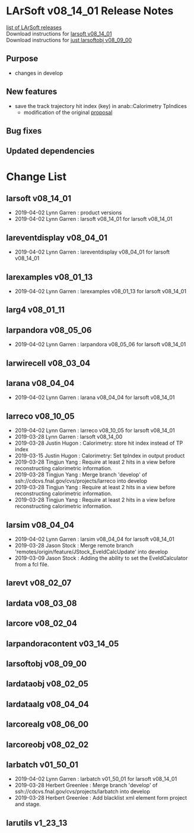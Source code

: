 # LArSoft v08_14_01 Release Notes



[list of LArSoft releases](LArSoft_release_list)  
Download instructions for [larsoft v08_14_01](https://scisoft.fnal.gov/scisoft/bundles/larsoft/v08_14_01/larsoft-v08_14_01.html)  
Download instructions for [just larsoftobj v08_09_00](https://scisoft.fnal.gov/scisoft/bundles/larsoftobj/v08_09_00/larsoftobj-v08_09_00.html)

## Purpose

-   changes in develop

## New features

-   save the track trajectory hit index (key) in anab::Calorimetry TpIndices
    -   modification of the original [proposal](https://indico.fnal.gov/event/20287/contribution/1/material/slides/0.pdf)

## Bug fixes

## Updated dependencies

# Change List

## larsoft v08_14_01

-   2019-04-02 Lynn Garren : product versions
-   2019-04-02 Lynn Garren : larsoft v08_14_01 for larsoft v08_14_01

## lareventdisplay v08_04_01

-   2019-04-02 Lynn Garren : lareventdisplay v08_04_01 for larsoft v08_14_01

## larexamples v08_01_13

-   2019-04-02 Lynn Garren : larexamples v08_01_13 for larsoft v08_14_01

## larg4 v08_01_11

## larpandora v08_05_06

-   2019-04-02 Lynn Garren : larpandora v08_05_06 for larsoft v08_14_01

## larwirecell v08_03_04

## larana v08_04_04

-   2019-04-02 Lynn Garren : larana v08_04_04 for larsoft v08_14_01

## larreco v08_10_05

-   2019-04-02 Lynn Garren : larreco v08_10_05 for larsoft v08_14_01
-   2019-03-28 Lynn Garren : larsoft v08_14_00
-   2019-03-28 Justin Hugon : Calorimetry: store hit index instead of TP index
-   2019-03-15 Justin Hugon : Calorimetry: Set tpIndex in output product
-   2019-03-28 Tingjun Yang : Require at least 2 hits in a view before reconstructing calorimetric information.
-   2019-03-28 Tingjun Yang : Merge branch 'develop' of ssh://cdcvs.fnal.gov/cvs/projects/larreco into develop
-   2019-03-28 Tingjun Yang : Require at least 2 hits in a view before reconstructing calorimetric information.
-   2019-03-28 Tingjun Yang : Require at least 2 hits in a view before reconstructing calorimetric information.

## larsim v08_04_04

-   2019-04-02 Lynn Garren : larsim v08_04_04 for larsoft v08_14_01
-   2019-03-28 Jason Stock : Merge remote branch 'remotes/origin/feature/JStock_EveIdCalcUpdate' into develop
-   2019-03-09 Jason Stock : Adding the ability to set the EveIdCalculator from a fcl file.

## larevt v08_02_07

## lardata v08_03_08

## larcore v08_02_04

## larpandoracontent v03_14_05

## larsoftobj v08_09_00

## lardataobj v08_02_05

## lardataalg v08_04_04

## larcorealg v08_06_00

## larcoreobj v08_02_02

## larbatch v01_50_01

-   2019-04-02 Lynn Garren : larbatch v01_50_01 for larsoft v08_14_01
-   2019-03-28 Herbert Greenlee : Merge branch 'develop' of ssh://cdcvs.fnal.gov/cvs/projects/larbatch into develop
-   2019-03-28 Herbert Greenlee : Add blacklist xml element form project and stage.

## larutils v1_23_13
